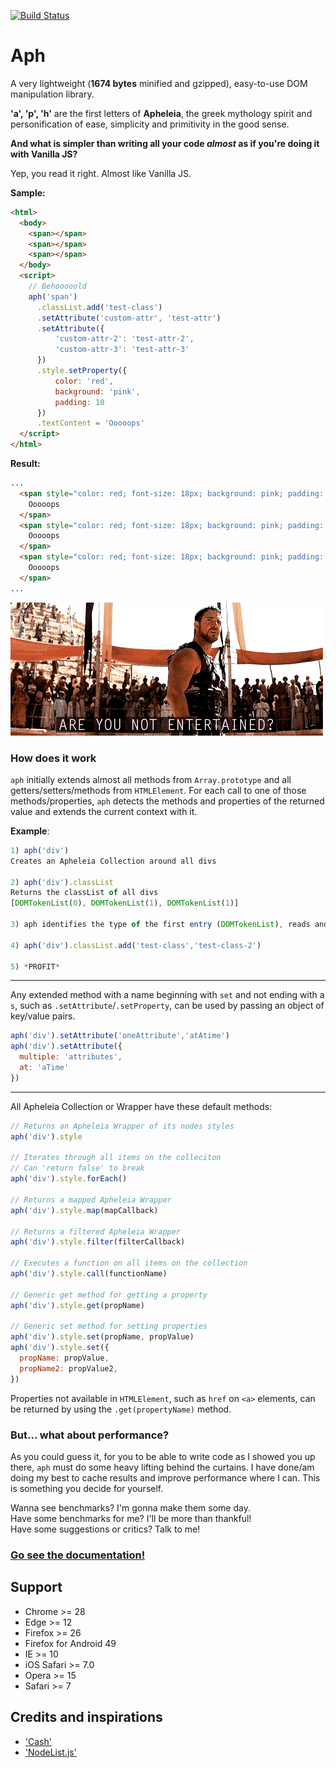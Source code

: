 [![Build Status](https://travis-ci.org/kaisermann/aph.svg?branch=master)](https://travis-ci.org/kaisermann/aph)

# Aph

A very lightweight (**1674 bytes** minified and gzipped), easy-to-use DOM manipulation library.

**'a', 'p', 'h'** are the first letters of **Apheleia**, the greek mythology spirit and personification of ease, simplicity and primitivity in the good sense.

**And what is simpler than writing all your code _almost_ as if you're doing it with Vanilla JS?**

Yep, you read it right. Almost like Vanilla JS.

**Sample:**

```html
<html>
  <body>
    <span></span>
    <span></span>
    <span></span>
  </body>
  <script>
    // Behooooold
    aph('span')
      .classList.add('test-class')
      .setAttribute('custom-attr', 'test-attr')
      .setAttribute({
          'custom-attr-2': 'test-attr-2',
          'custom-attr-3': 'test-attr-3'
      })
      .style.setProperty({
          color: 'red',
          background: 'pink',
          padding: 10
      })
      .textContent = 'Ooooops'
  </script>
</html>
```

**Result:**

```html
...
  <span style="color: red; font-size: 18px; background: pink; padding: 10px;" class="test-class" custom-attr="test-attr" custom-attr-2="test-attr-2" custom-attr-3="test-attr-3">
    Ooooops
  </span>
  <span style="color: red; font-size: 18px; background: pink; padding: 10px;" class="test-class" custom-attr="test-attr" custom-attr-2="test-attr-2" custom-attr-3="test-attr-3">
    Ooooops
  </span>
  <span style="color: red; font-size: 18px; background: pink; padding: 10px;" class="test-class" custom-attr="test-attr" custom-attr-2="test-attr-2" custom-attr-3="test-attr-3">
    Ooooops
  </span>
...
```

![](./misc/gladiator.gif)

### How does it work

`aph` initially extends almost all methods from `Array.prototype` and all getters/setters/methods from `HTMLElement`. For each call to one of those methods/properties, `aph` detects the methods and properties of the returned value and extends the current context with it.

**Example**:
```js
1) aph('div')
Creates an Apheleia Collection around all divs

2) aph('div').classList
Returns the classList of all divs
[DOMTokenList(0), DOMTokenList(1), DOMTokenList(1)]

3) aph identifies the type of the first entry (DOMTokenList), reads and caches its methods and properties and extends the array returned in step 2. The array will now be considered an Apheleia Wrapper.

4) aph('div').classList.add('test-class','test-class-2')

5) *PROFIT*
```

---

Any extended method with a name beginning with `set` and not ending with a `s`, such as `.setAttribute`/`.setProperty`, can be used by passing an object of key/value pairs.

```js
aph('div').setAttribute('oneAttribute','atAtime')
aph('div').setAttribute({
  multiple: 'attributes',
  at: 'aTime'
})
```

---

All Apheleia Collection or Wrapper have these default methods:

```js
// Returns an Apheleia Wrapper of its nodes styles
aph('div').style

// Iterates through all items on the colleciton
// Can 'return false' to break
aph('div').style.forEach()

// Returns a mapped Apheleia Wrapper
aph('div').style.map(mapCallback)

// Returns a filtered Apheleia Wrapper
aph('div').style.filter(filterCallback)

// Executes a function on all items on the collection
aph('div').style.call(functionName)

// Generic get method for getting a property
aph('div').style.get(propName)

// Generic set method for setting properties
aph('div').style.set(propName, propValue)
aph('div').style.set({
  propName: propValue,
  propName2: propValue2,
})
```

Properties not available in `HTMLElement`, such as `href` on `<a>` elements, can be returned by using the `.get(propertyName)` method.

### But... what about performance?

As you could guess it, for you to be able to write code as I showed you up there, `aph` must do some heavy lifting behind the curtains. I have done/am doing my best to cache results and improve performance where I can. This is something you decide for yourself.

Wanna see benchmarks? I'm gonna make them some day.
<br>
Have some benchmarks for me? I'll be more than thankful!
<br>
Have some suggestions or critics? Talk to me!

### [Go see the documentation!](https://github.com/kaisermann/aph/wiki)

## Support

- Chrome >= 28
- Edge >= 12
- Firefox >= 26
- Firefox for Android 49
- IE >= 10
- iOS Safari >= 7.0
- Opera >= 15
- Safari >= 7

## Credits and inspirations

- ['Cash'](https://github.com/kenwheeler/cash/)
- ['NodeList.js'](https://github.com/eorroe/NodeList.js)
